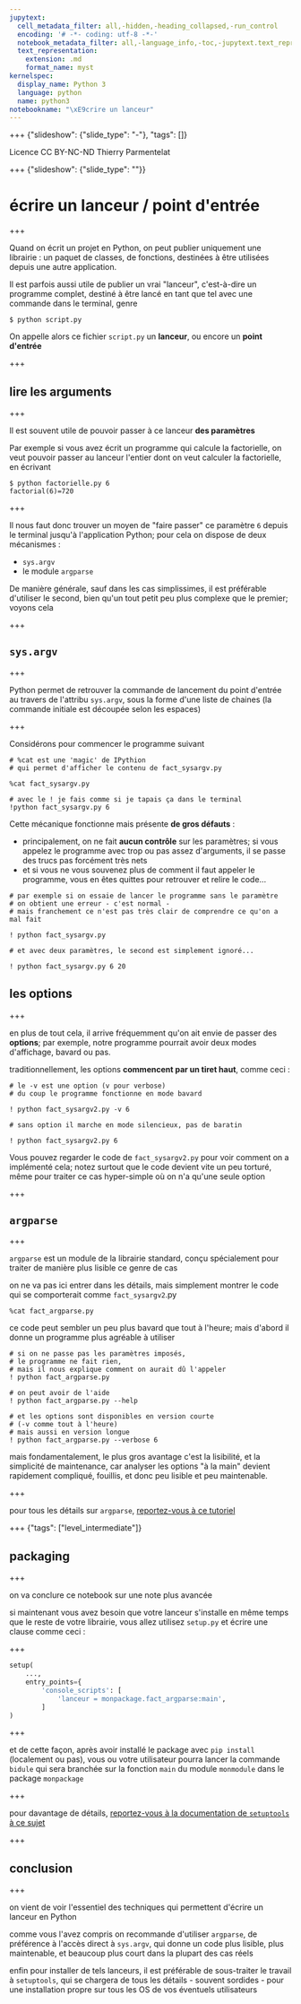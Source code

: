 ```yaml
---
jupytext:
  cell_metadata_filter: all,-hidden,-heading_collapsed,-run_control
  encoding: '# -*- coding: utf-8 -*-'
  notebook_metadata_filter: all,-language_info,-toc,-jupytext.text_representation.jupytext_version,-jupytext.text_representation.format_version
  text_representation:
    extension: .md
    format_name: myst
kernelspec:
  display_name: Python 3
  language: python
  name: python3
notebookname: "\xE9crire un lanceur"
---
```


+++ {"slideshow": {"slide_type": "-"}, "tags": []}

<div class="licence">
<span>Licence CC BY-NC-ND</span>
<span>Thierry Parmentelat</span>
</div>

<style>
.smaller {font-size: smaller}
</style>

+++ {"slideshow": {"slide_type": ""}}

# écrire un lanceur / point d'entrée

+++

Quand on écrit un projet en Python, on peut publier uniquement une librairie : un paquet de classes, de fonctions, destinées à être utilisées depuis une autre application.

Il est parfois aussi utile de publier un vrai "lanceur", c'est-à-dire un programme complet, destiné à être lancé en tant que tel avec une commande dans le terminal, genre

```console
$ python script.py
```

On appelle alors ce fichier `script.py` un **lanceur**, ou encore un **point d'entrée**

+++

## lire les arguments

+++

Il est souvent utile de pouvoir passer à ce lanceur **des paramètres**

Par exemple si vous avez écrit un programme qui calcule la factorielle, on veut pouvoir passer au lanceur l'entier dont on veut calculer la factorielle, en écrivant 

```console
$ python factorielle.py 6
factorial(6)=720
```

+++

Il nous faut donc trouver un moyen de "faire passer" ce paramètre `6` depuis le terminal jusqu'à l'application Python; pour cela on dispose de deux mécanismes :

* `sys.argv`
* le module `argparse`

De manière générale, sauf dans les cas simplissimes, il est préférable d'utiliser le second, bien qu'un tout petit peu plus complexe que le premier; voyons cela

+++

## `sys.argv`

+++

Python permet de retrouver la commande de lancement du point d'entrée au travers de l'attribu `sys.argv`, sous la forme d'une liste de chaines (la commande initiale est découpée selon les espaces)

+++

Considérons pour commencer le programme suivant

```{code-cell} ipython3
# %cat est une 'magic' de IPythion
# qui permet d'afficher le contenu de fact_sysargv.py

%cat fact_sysargv.py
```

```{code-cell} ipython3
# avec le ! je fais comme si je tapais ça dans le terminal
!python fact_sysargv.py 6
```

Cette mécanique fonctionne mais présente **de gros défauts** :

* principalement, on ne fait **aucun contrôle** sur les paramètres; si vous appelez le programme avec trop ou pas assez d'arguments, il se passe des trucs pas forcément très nets
* et si vous ne vous souvenez plus de comment il faut appeler le programme, vous en êtes quittes pour retrouver et relire le code...

```{code-cell} ipython3
# par exemple si on essaie de lancer le programme sans le paramètre
# on obtient une erreur - c'est normal - 
# mais franchement ce n'est pas très clair de comprendre ce qu'on a mal fait

! python fact_sysargv.py
```

```{code-cell} ipython3
# et avec deux paramètres, le second est simplement ignoré...

! python fact_sysargv.py 6 20
```

## les options

+++

en plus de tout cela, il arrive fréquemment qu'on ait envie de passer des **options**; par exemple, notre programme pourrait avoir deux modes d'affichage, bavard ou pas.

traditionnellement, les options **commencent par un tiret haut**, comme ceci :

```{code-cell} ipython3
# le -v est une option (v pour verbose)
# du coup le programme fonctionne en mode bavard

! python fact_sysargv2.py -v 6
```

```{code-cell} ipython3
# sans option il marche en mode silencieux, pas de baratin

! python fact_sysargv2.py 6
```

Vous pouvez regarder le code de `fact_sysargv2.py` pour voir comment on a implémenté cela; notez surtout que le code devient vite un peu torturé, même pour traiter ce cas hyper-simple où on n'a qu'une seule option

+++

## `argparse`

+++

`argparse` est un module de la librairie standard, conçu spécialement pour traiter de manière plus lisible ce genre de cas

on ne va pas ici entrer dans les détails, mais simplement montrer le code qui se comporterait comme `fact_sysargv2`.py

```{code-cell} ipython3
%cat fact_argparse.py
```

ce code peut sembler un peu plus bavard que tout à l'heure; mais d'abord il donne un programme plus agréable à utiliser

```{code-cell} ipython3
# si on ne passe pas les paramètres imposés, 
# le programme ne fait rien, 
# mais il nous explique comment on aurait dû l'appeler
! python fact_argparse.py
```

```{code-cell} ipython3
# on peut avoir de l'aide
! python fact_argparse.py --help
```

```{code-cell} ipython3
# et les options sont disponibles en version courte 
# (-v comme tout à l'heure)
# mais aussi en version longue
! python fact_argparse.py --verbose 6
```

mais fondamentalement, le plus gros avantage c'est la lisibilité, et la simplicité de maintenance, car analyser les options "à la main" devient rapidement compliqué, fouillis, et donc peu lisible et peu maintenable.

+++

pour tous les détails sur `argparse`, [reportez-vous à ce tutoriel](https://docs.python.org/3/howto/argparse.html)

+++ {"tags": ["level_intermediate"]}

## packaging

+++

on va conclure ce notebook sur une note plus avancée

si maintenant vous avez besoin que votre lanceur s'installe en même temps que le reste de votre librairie, vous allez utilisez `setup.py` et écrire une clause comme ceci :

+++

```python
setup(
    ...,
    entry_points={
        'console_scripts': [
            'lanceur = monpackage.fact_argparse:main',
        ]
)
```

+++

et de cette façon, après avoir installé le package avec `pip install` (localement ou pas), vous ou votre utilisateur pourra lancer la commande `bidule` qui sera branchée sur la fonction `main` du module `monmodule` dans le package `monpackage`

+++

pour davantage de détails, [reportez-vous à la documentation de `setuptools` à ce sujet](https://setuptools.readthedocs.io/en/latest/userguide/quickstart.html#entry-points-and-automatic-script-creation)

+++

## conclusion

+++

on vient de voir l'essentiel des techniques qui permettent d'écrire un lanceur en Python

comme vous l'avez compris on recommande d'utiliser `argparse`, de préférence à l'accès direct à `sys.argv`, qui donne un code plus lisible, plus maintenable, et beaucoup plus court dans la plupart des cas réels

enfin pour installer de tels lanceurs, il est préférable de sous-traiter le travail à `setuptools`, qui se chargera de tous les détails - souvent sordides - pour une installation propre sur tous les OS de vos éventuels utilisateurs
